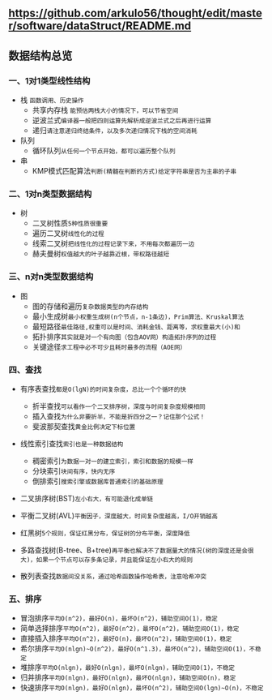 
## https://github.com/arkulo56/thought/edit/master/software/dataStruct/README.md

## 数据结构总览

### 一、1对1类型线性结构

+ 栈	 `函数调用、历史操作`
	- 共享内存栈 `能预估两栈大小的情况下，可以节省空间`
	- 逆波兰式`编译器一般把四则运算先解析成逆波兰式之后再进行运算`
	- 递归`请注意递归终结条件，以及多次递归情况下栈的空间消耗`
+ 队列
	- 循环队列`从任何一个节点开始，都可以遍历整个队列`
+ 串
	- KMP模式匹配算法`判断(精髓在判断的方式)给定字符串是否为主串的子串`
	
### 二、1对n类型数据结构

+ 树
	- 二叉树性质`5种性质很重要`
	- 遍历二叉树`线性化的过程`
	- 线索二叉树`把线性化的过程记录下来，不用每次都遍历一边`
	- 赫夫曼树`权值越大的叶子越靠近根，带权路径越短`

### 三、n对n类型数据结构

+ 图
	- 图的存储和遍历`复杂数据类型的内存结构`
	- 最小生成树`最小权重生成树(n个节点，n-1条边)，Prim算法、Kruskal算法`
	- 最短路径`最佳路径,权重可以是时间、消耗金钱、距离等，求权重最大(小)和`
	- 拓扑排序`其实就是对一个有向图（包含AOV网）构造拓扑序列的过程`
	- 关键途径`求工程中必不可少且耗时最多的流程（AOE网）`
	
### 四、查找

+ 有序表查找`都是O(lgN)的时间复杂度，总比一个个循环的快`
	- 折半查找`可以看作一个二叉排序树，深度与时间复杂度规模相同`
	- 插入查找`为什么非要折半，不能是折四分之一？记住那个公式！`
	- 斐波那契查找`黄金比例决定下标位置`
	
+ 线性索引查找`索引也是一种数据结构`
	- 稠密索引`为数据一对一的建立索引，索引和数据的规模一样`
	- 分块索引`块间有序，快内无序`
	- 倒排索引`搜索引擎或数据库普通索引的基础原理`

	
+ 二叉排序树(BST)`左小右大，有可能退化成单链`
+ 平衡二叉树(AVL)`平衡因子，深度越大，时间复杂度越高，I/O开销越高`
+ 红黑树`5个规则，保证红黑分布，保证树的分布平衡，深度降低`
+ 多路查找树(B-tree、B+tree)`再平衡也解决不了数据量大的情况(树的深度还是会很大)，如果一个节点可以存多条记录，并且能保证左小右大的规则`
+ 散列表查找`数据间没关系，通过哈希函数操作哈希表，注意哈希冲突`

### 五、排序

+ 冒泡排序`平均O(n^2)，最好O(n)，最坏O(n^2)，辅助空间O(1)，稳定`
+ 简单选择排序`平均O(n^2)，最好O(n^2)，最坏O(n^2)，辅助空间O(1)，稳定`
+ 直接插入排序`平均O(n^2)，最好O(n)，最坏O(n^2)，辅助空间O(1)，稳定`
+ 希尔排序`平均O(nlgn)~O(n^2)，最好O(n^1.3)，最坏O(n^2)，辅助空间O(1)，不稳定`
+ 堆排序`平均O(nlgn)，最好O(nlgn)，最坏O(nlgn)，辅助空间O(1)，不稳定`
+ 归并排序`平均O(nlgn)，最好O(nlgn)，最坏O(nlgn)，辅助空间O(n)，稳定`
+ 快速排序`平均O(nlgn)，最好O(nlgn)，最坏O(n^2)，辅助空间O(lgn)~O(n)，不稳定`
